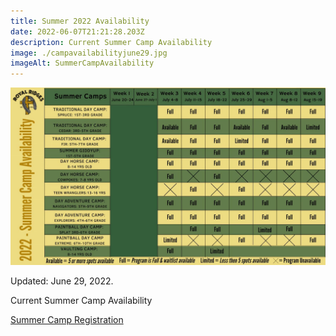 ```yaml
---
title: Summer 2022 Availability
date: 2022-06-07T21:21:28.203Z
description: Current Summer Camp Availability
image: ./campavailabilityjune29.jpg
imageAlt: SummerCampAvailability
---
```

![SummerCampAvailability](campavailabilityjune29.jpg "SummerCampAvailability")

Updated: June 29, 2022.

Current Summer Camp Availability 

<div className='text-center mt-4'>
    <a 
        href='https://www.ultracamp.com/clientlogin.aspx?idCamp=1145&campCode=151'
        className='text-green-200 hover:text-indigo-400 hover:underline font-cursive text-2xl'
        target='_blank' 
        rel='noopener noreferrer'
    >Summer Camp Registration</a>
</div>